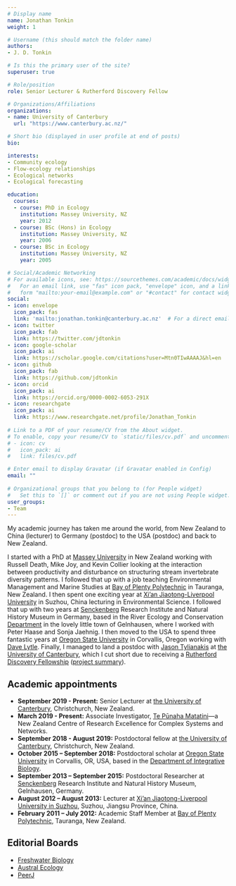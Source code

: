 ```yaml
---
# Display name
name: Jonathan Tonkin
weight: 1

# Username (this should match the folder name)
authors:
- J. D. Tonkin

# Is this the primary user of the site?
superuser: true

# Role/position
role: Senior Lecturer & Rutherford Discovery Fellow

# Organizations/Affiliations
organizations:
- name: University of Canterbury
  url: "https://www.canterbury.ac.nz/"

# Short bio (displayed in user profile at end of posts)
bio: 

interests:
- Community ecology
- Flow-ecology relationships
- Ecological networks
- Ecological forecasting

education:
  courses:
  - course: PhD in Ecology
    institution: Massey University, NZ
    year: 2012
  - course: BSc (Hons) in Ecology
    institution: Massey University, NZ
    year: 2006
  - course: BSc in Ecology
    institution: Massey University, NZ
    year: 2005

# Social/Academic Networking
# For available icons, see: https://sourcethemes.com/academic/docs/widgets/#icons
#   For an email link, use "fas" icon pack, "envelope" icon, and a link in the
#   form "mailto:your-email@example.com" or "#contact" for contact widget.
social:
- icon: envelope
  icon_pack: fas
  link: 'mailto:jonathan.tonkin@canterbury.ac.nz'  # For a direct email link, use "mailto:test@example.org". OR  #contact
- icon: twitter
  icon_pack: fab
  link: https://twitter.com/jdtonkin
- icon: google-scholar
  icon_pack: ai
  link: https://scholar.google.com/citations?user=Mtn0TIwAAAAJ&hl=en
- icon: github
  icon_pack: fab
  link: https://github.com/jdtonkin
- icon: orcid
  icon_pack: ai
  link: https://orcid.org/0000-0002-6053-291X
- icon: researchgate
  icon_pack: ai
  link: https://www.researchgate.net/profile/Jonathan_Tonkin
  
# Link to a PDF of your resume/CV from the About widget.
# To enable, copy your resume/CV to `static/files/cv.pdf` and uncomment the lines below.  
# - icon: cv
#   icon_pack: ai
#   link: files/cv.pdf

# Enter email to display Gravatar (if Gravatar enabled in Config)
email: ""
  
# Organizational groups that you belong to (for People widget)
#   Set this to `[]` or comment out if you are not using People widget.  
user_groups:
- Team
---
```



My academic journey has taken me around the world, from New Zealand to China (lecturer) to Germany (postdoc) to the USA (postdoc) and back to New Zealand.  

I started with a PhD at [Massey University](http://www.massey.ac.nz/) in New Zealand working with Russell Death, Mike Joy, and Kevin Collier looking at the interaction between productivity and disturbance on structuring stream invertebrate diversity patterns. I followed that up with a job teaching Environmental Management and Marine Studies at [Bay of Plenty Polytechnic](http://www.boppoly.ac.nz/) in Tauranga, New Zealand. I then spent one exciting year at [Xi’an Jiaotong-Liverpool University](http://www.xjtlu.edu.cn/en/) in Suzhou, China lecturing in Environmental Science. I followed that up with two years at [Senckenberg](http://www.senckenberg.de/root/index.php?page_id=71) Research Institute and Natural History Museum in Germany, based in the River Ecology and Conservation [Department](http://www.senckenberg.de/root/index.php?page_id=5217&organisation=true&institutID=1&abteilungID=26) in the lovely little town of Gelnhausen, where I worked with Peter Haase and Sonja Jaehnig. I then moved to the USA to spend three fantastic years at <a href="http://oregonstate.edu/">Oregon State University</a> in Corvallis, Oregon working with [Dave Lytle](https://lytlelab.science.oregonstate.edu/). Finally, I managed to land a postdoc with [Jason Tylianakis](https://www.tylianakislab.org/) at [the University of Canterbury](https://www.canterbury.ac.nz/), which I cut short due to receiving a [Rutherford Discovery Fellowship](https://www.royalsociety.org.nz/what-we-do/funds-and-opportunities/rutherford-discovery-fellowships/) ([project summary](https://www.royalsociety.org.nz/what-we-do/funds-and-opportunities/rutherford-discovery-fellowships/rutherford-discovery-fellowship-recipients/new-rsnz-content-2)). 


## Academic appointments  
* **September 2019 - Present:** Senior Lecturer at [the University of Canterbury](https://www.canterbury.ac.nz/), Christchurch, New Zealand.  
* **March 2019 - Present:** Associate Investigator, [Te Pūnaha Matatini](https://www.tepunahamatatini.ac.nz/)—a New Zealand Centre of Research Excellence for Complex Systems and Networks.  
* **September 2018 - August 2019:** Postdoctoral fellow at [the University of Canterbury](https://www.canterbury.ac.nz/), Christchurch, New Zealand.  
* **October 2015 – September 2018:** Postdoctoral scholar at [Oregon State University](http://oregonstate.edu/) in Corvallis, OR, USA, based in the [Department of Integrative Biology](http://ib.oregonstate.edu/).  
* **September 2013 – September 2015:** Postdoctoral Researcher at [Senckenberg](http://www.senckenberg.de/root/index.php?page_id=71) Research Institute and Natural History Museum, Gelnhausen, Germany.  
* **August 2012 – August 2013:** Lecturer at [Xi’an Jiaotong-Liverpool University in Suzhou](http://www.xjtlu.edu.cn/en/), Suzhou, Jiangsu Province, China.  
* **February 2011 – July 2012:** Academic Staff Member at [Bay of Plenty Polytechnic](http://www.boppoly.ac.nz/), Tauranga, New Zealand.  


## Editorial Boards
- [Freshwater Biology](http://onlinelibrary.wiley.com/journal/10.1111/(ISSN)1365-2427)
- [Austral Ecology](https://onlinelibrary.wiley.com/journal/14429993)
- [PeerJ](https://peerj.com/)
